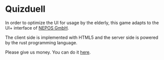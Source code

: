 # Quizduell

In order to optimize the UI for usage by the elderly, this game adapts to the UI+ interface of [NEPOS GmbH](https://nepos.de).

The client side is implemented with HTML5 and the server side is powered by the rust programming language.

Please give us money. You can do it [here](www.nepos.de/companisto).
